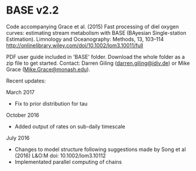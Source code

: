 BASE v2.2
=========

Code accompanying Grace et al. (2015) Fast processing of diel oxygen curves: estimating stream metabolism with BASE (BAyesian Single-station Estimation). Limnology and Oceanography: Methods, 13, 103–114
http://onlinelibrary.wiley.com/doi/10.1002/lom3.10011/full

PDF user guide included in 'BASE' folder. Download the whole folder as a zip file to get started. 
Contact: Darren Giling (darren.giling@idiv.de) or Mike Grace (Mike.Grace@monash.edu).



Recent updates:

March 2017
- Fix to prior distribution for tau

October 2016
- Added output of rates on sub-daily timescale

July 2016
- Changes to model structure following suggestions made by Song et al (2016) L&O:M doi: 10.1002/lom3.10112
- Implementated parallel computing of chains

